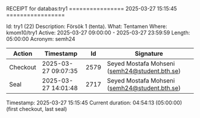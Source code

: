 RECEIPT for databas:try1
================ 2025-03-27 15:15:45 =================

Id:          try1 (22)
Description: Försök 1 (tenta).
What:        Tentamen
Where:       kmom10/try1
Active:      2025-03-27 09:00:00 - 2025-03-27 23:59:59
Length:      05:00:00
Acronym:     semh24

| Action   | Timestamp           | Id    | Signature |
|----------|---------------------|-------|-----------|
| Checkout | 2025-03-27 09:07:35 |  2579 | Seyed Mostafa Mohseni (semh24@student.bth.se) |
| Seal     | 2025-03-27 14:01:48 |  2717 | Seyed Mostafa Mohseni (semh24@student.bth.se) |

Timestamp:        2025-03-27 15:15:45
Current duration: 04:54:13 (05:00:00) (first checkout, last seal)

